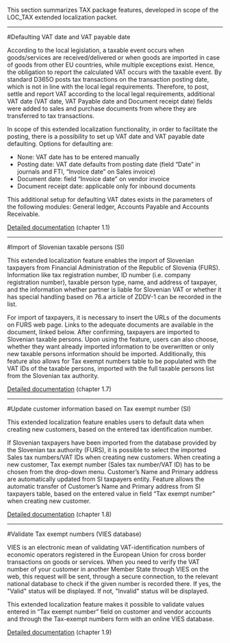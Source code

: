This section summarizes TAX package features, developed in scope of the LOC_TAX extended localization packet.

-----

#Defaulting VAT date and VAT payable date

According to the local legislation, a taxable event occurs when goods/services are received/delivered or when goods are imported in case of goods from other EU countries, while multiple exceptions exist. Hence, the obligation to report the calculated VAT occurs with the taxable event. By standard D365O posts tax transactions on the transaction posting date, which is not in line with the local legal requirements. Therefore, to post, settle and report VAT according to the local legal requirements, additional VAT date (VAT date, VAT Payable date and Document receipt date) fields were added to sales and purchase documents from where they are transferred to tax transactions.

In scope of this extended localization functionality, in order to facilitate the posting, there is a possibility to set up VAT date and VAT payable date defaulting. Options for defaulting are:
-	None: VAT date has to be entered manually
-	Posting date: VAT date defaults from posting date (field “Date” in journals and FTI, “Invoice date” on Sales invoice)
-	Document date: field “Invoice date” on vendor invoice
-	Document receipt date: applicable only for inbound documents

This additional setup for defaulting VAT dates exists in the parameters of the following modules: General ledger, Accounts Payable and Accounts Receivable.

[Detailed documentation](http://axweb/D365O%20Localization%20Documents/D365O%20LOC_VAT%20features.docx?Web=1) (chapter 1.1)

-----

#Import of Slovenian taxable persons (SI)

This extended localization feature enables the import of Slovenian taxpayers from Financial Administration of the Republic of Slovenia (FURS). Information like tax registration number, ID number (i.e. company registration number), taxable person type, name, and address of taxpayer, and the information whether partner is liable for Slovenian VAT or whether it has special handling based on 76.a article of ZDDV-1 can be recorded in the list.

For import of taxpayers, it is necessary to insert the URLs of the documents on FURS web page. Links to the adequate documents are available in the document, linked below. After confirming, taxpayers are imported to Slovenian taxable persons. Upon using the feature, users can also choose, whether they want already imported information to be overwritten or only new taxable persons information should be imported. Additionally, this feature also allows for Tax exempt numbers table to be populated with the VAT IDs of the taxable persons, imported with the full taxable persons list from the Slovenian tax authority. 

[Detailed documentation](http://axweb/D365O%20Localization%20Documents/D365O%20LOC_Tax%20identification%20number.docx?Web=1) (chapter 1.7)

-----

#Update customer information based on Tax exempt number (SI)

This extended localization feature enables users to default data when creating new customers, based on the entered tax identification number.

If Slovenian taxpayers have been imported from the database provided by the Slovenian tax authority (FURS), it is possible to select the imported Sales tax numbers/VAT IDs when creating new customers. When creating a new customer, Tax exempt number (Sales tax number/VAT ID) has to be chosen from the drop-down menu. Customer’s Name and Primary address are automatically updated from SI taxpayers entity. Feature allows the automatic transfer of Customer’s Name and Primary address from SI taxpayers table, based on the entered value in field “Tax exempt number” when creating new customer.

[Detailed documentation](http://axweb/D365O%20Localization%20Documents/D365O%20LOC_Tax%20identification%20number.docx?Web=1) (chapter 1.8)

-----

#Validate Tax exempt numbers (VIES database)

VIES is an electronic mean of validating VAT-identification numbers of economic operators registered in the European Union for cross border transactions on goods or services. When you need to verify the VAT number of your customer in another Member State through VIES on the web, this request will be sent, through a secure connection, to the relevant national database to check if the given number is recorded there. If yes, the "Valid" status will be displayed. If not, "Invalid" status will be displayed.

This extended localization feature makes it possible to validate values entered in “Tax exempt number” field on customer and vendor accounts and through the Tax-exempt numbers form with an online VIES database.

[Detailed documentation](http://axweb/D365O%20Localization%20Documents/D365O%20LOC_Tax%20identification%20number.docx?Web=1) (chapter 1.9)